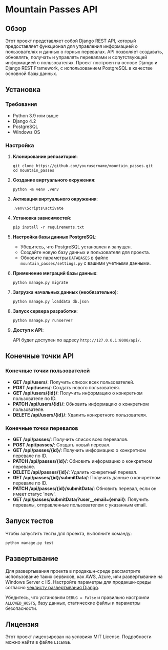 
# Mountain Passes API

## Обзор

Этот проект представляет собой Django REST API, который предоставляет функционал для управления информацией о пользователях и данных о горных перевалах. API позволяет создавать, обновлять, получать и управлять перевалами и сопутствующей информацией о пользователях. Проект построен на основе Django и Django REST Framework, с использованием PostgreSQL в качестве основной базы данных.

## Установка

### Требования

- Python 3.9 или выше
- Django 4.2
- PostgreSQL
- Windows OS

### Настройка

1. **Клонирование репозитория**:

    ```
    git clone https://github.com/yourusername/mountain_passes.git
    cd mountain_passes
    ```

2. **Создание виртуального окружения**:

    ```
    python -m venv .venv
    ```

3. **Активация виртуального окружения**:

    ```
    .venv\Scripts\activate
    ```

4. **Установка зависимостей**:

    ```
    pip install -r requirements.txt
    ```

5. **Настройка базы данных PostgreSQL**:

    - Убедитесь, что PostgreSQL установлен и запущен.
    - Создайте новую базу данных и пользователя для проекта.
    - Обновите параметры `DATABASES` в файле `mountain_passes/settings.py` с вашими учетными данными.

6. **Применение миграций базы данных**:

    ```
    python manage.py migrate
    ```

7. **Загрузка начальных данных (необязательно)**:

    ```
    python manage.py loaddata db.json
    ```

8. **Запуск сервера разработки**:

    ```
    python manage.py runserver
    ```

9. **Доступ к API**:

    API будет доступен по адресу `http://127.0.0.1:8000/api/`.

## Конечные точки API

### Конечные точки пользователей

- **GET /api/users/**: Получить список всех пользователей.
- **POST /api/users/**: Создать нового пользователя.
- **GET /api/users/{id}/**: Получить информацию о конкретном пользователе по ID.
- **PATCH /api/users/{id}/**: Обновить информацию о конкретном пользователе.
- **DELETE /api/users/{id}/**: Удалить конкретного пользователя.

### Конечные точки перевалов

- **GET /api/passes/**: Получить список всех перевалов.
- **POST /api/passes/**: Создать новый перевал.
- **GET /api/passes/{id}/**: Получить информацию о конкретном перевале по ID.
- **PATCH /api/passes/{id}/**: Обновить информацию о конкретном перевале.
- **DELETE /api/passes/{id}/**: Удалить конкретный перевал.
- **GET /api/passes/{id}/submitData/**: Получить данные о конкретном перевале по ID.
- **PATCH /api/passes/{id}/submitData/**: Обновить перевал, если он имеет статус 'new'.
- **GET /api/passes/submitData/?user__email={email}**: Получить перевалы, отправленные пользователем с указанным email.

## Запуск тестов

Чтобы запустить тесты для проекта, выполните команду:

```
python manage.py test
```

## Развертывание

Для развертывания проекта в продакшн-среде рассмотрите использование таких сервисов, как AWS, Azure, или развертывание на Windows Server с IIS. Настройте параметры для продакшн-среды согласно [чеклисту развертывания Django](https://docs.djangoproject.com/en/4.2/howto/deployment/checklist/).

Убедитесь, что установили `DEBUG = False` и правильно настроили `ALLOWED_HOSTS`, базу данных, статические файлы и параметры безопасности.

## Лицензия

Этот проект лицензирован на условиях MIT License. Подробности можно найти в файле `LICENSE`.
